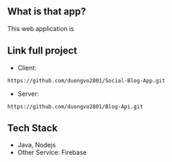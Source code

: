 ## What is that app?
This web application is 
## Link full project
- Client:
```
https://github.com/duongvo2801/Social-Blog-App.git
```
- Server:
```
https://github.com/duongvo2801/Blog-Api.git
```
## Tech Stack
 - Java, Nodejs
 - Other Service: Firebase
